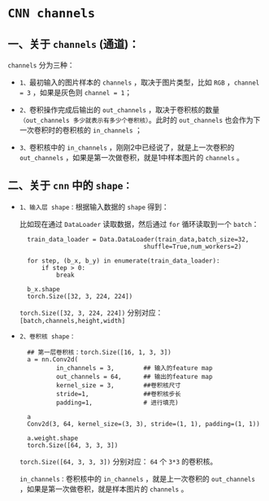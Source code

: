 # `CNN channels`

## 一、关于 `channels` (通道)：

`channels` 分为三种：

* `1、`最初输入的图片样本的 `channels` ，取决于图片类型，比如 `RGB` ，`channel = 3` ，如果是灰色则 `channel = 1`；

* `2、`卷积操作完成后输出的 `out_channels` ，取决于卷积核的数量`（out_channels 多少就表示有多少个卷积核）`。此时的 `out_channels` 也会作为下一次卷积时的卷积核的 `in_channels` ；

* `3、`卷积核中的 `in_channels` ，刚刚2中已经说了，就是上一次卷积的 `out_channels` ，如果是第一次做卷积，就是1中样本图片的 `channels` 。


## 二、关于 `cnn` 中的 `shape：`


* `1、输入层 shape：`根据输入数据的 `shape` 得到：

    比如现在通过 `DataLoader` 读取数据，然后通过 `for` 循环读取到一个 `batch`：

        train_data_loader = Data.DataLoader(train_data,batch_size=32,
                                        shuffle=True,num_workers=2)

        for step, (b_x, b_y) in enumerate(train_data_loader):  
            if step > 0:
                break

        b_x.shape
        torch.Size([32, 3, 224, 224])
               
    `torch.Size([32, 3, 224, 224])` 分别对应： `[batch,channels,height,width]`


* `2、卷积核 shape：` 


        ## 第一层卷积核：torch.Size([16, 1, 3, 3])
        a = nn.Conv2d(          
                in_channels = 3,        ## 输入的feature map
                out_channels = 64,      ## 输出的feature map
                kernel_size = 3,        ##卷积核尺寸
                stride=1,               ##卷积核步长
                padding=1,              # 进行填充)
                
        a
        Conv2d(3, 64, kernel_size=(3, 3), stride=(1, 1), padding=(1, 1))

        a.weight.shape
        torch.Size([64, 3, 3, 3])

    `torch.Size([64, 3, 3, 3])` 分别对应： `64` 个 `3*3` 的卷积核。

    `in_channels：`卷积核中的 `in_channels` ，就是上一次卷积的 `out_channels` ，如果是第一次做卷积，就是样本图片的 `channels` 。




